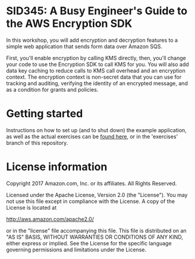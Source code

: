 # SID345: A Busy Engineer's Guide to the AWS Encryption SDK

In this workshop, you will add encryption and decryption features to a simple web application that
sends form data over Amazon SQS. 

First, you'll enable encryption by calling KMS directly, then, you'll change your code to use the
Encryption SDK to call KMS for you. You will also add data key caching to reduce calls to KMS call
overhead and an encryption context. The encryption context is non-secret data that you can use for
tracking and auditing, verifying the identity of an encrypted message, and as a condition for grants
and policies.

# Getting started

Instructions on how to set up (and to shut down) the example application, as well as the actual exercises
can be [found here](http://sid345.reinvent-workshop.com), or in the 'exercises' branch of this repository.

# License information

Copyright 2017 Amazon.com, Inc. or its affiliates. All Rights Reserved.

Licensed under the Apache License, Version 2.0 (the "License"). You may not use this file except in compliance with
the License. A copy of the License is located at

  http://aws.amazon.com/apache2.0/

or in the "license" file accompanying this file. This file is distributed on an "AS IS" BASIS, WITHOUT WARRANTIES OR
CONDITIONS OF ANY KIND, either express or implied. See the License for the specific language governing permissions
and limitations under the License.
